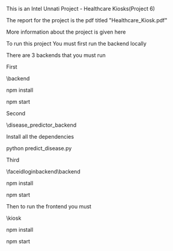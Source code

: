 This is an Intel Unnati Project - Healthcare Kiosks(Project 6)

The report for the project is the pdf titled "Healthcare_Kiosk.pdf"

More information about the project is given here

To run this project
You must first run the backend locally

There are 3 backends that you must run



First

\backend

npm install

npm start


Second

\disease_predictor_backend

Install all the dependencies

python predict_disease.py


Third

\faceidloginbackend\backend

npm install

npm start


Then to run the frontend you must

\kiosk

npm install

npm start



